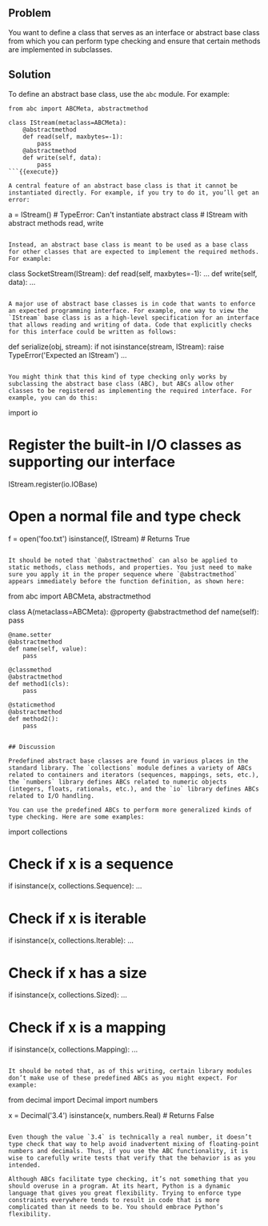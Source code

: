 ## Problem

You want to define a class that serves as an interface or abstract base class from which you can perform type checking and ensure that certain methods are implemented in subclasses.

## Solution

To define an abstract base class, use the `abc` module. For example:

```
from abc import ABCMeta, abstractmethod

class IStream(metaclass=ABCMeta):
    @abstractmethod
    def read(self, maxbytes=-1):
        pass
    @abstractmethod
    def write(self, data):
        pass
```{{execute}}

A central feature of an abstract base class is that it cannot be instantiated directly. For example, if you try to do it, you’ll get an error:

```
a = IStream()   # TypeError: Can't instantiate abstract class
                # IStream with abstract methods read, write
```{{execute}}

Instead, an abstract base class is meant to be used as a base class for other classes that are expected to implement the required methods. For example:

```
class SocketStream(IStream):
    def read(self, maxbytes=-1):
        ...
    def write(self, data):
        ...
```{{execute}}

A major use of abstract base classes is in code that wants to enforce an expected programming interface. For example, one way to view the `IStream` base class is as a high-level specification for an interface that allows reading and writing of data. Code that explicitly checks for this interface could be written as follows:

```
def serialize(obj, stream):
    if not isinstance(stream, IStream):
        raise TypeError('Expected an IStream')
    ...
```{{execute}}

You might think that this kind of type checking only works by subclassing the abstract base class (ABC), but ABCs allow other classes to be registered as implementing the required interface. For example, you can do this:

```
import io

# Register the built-in I/O classes as supporting our interface
IStream.register(io.IOBase)

# Open a normal file and type check
f = open('foo.txt')
isinstance(f, IStream)      # Returns True
```{{execute}}

It should be noted that `@abstractmethod` can also be applied to static methods, class methods, and properties. You just need to make sure you apply it in the proper sequence where `@abstractmethod` appears immediately before the function definition, as shown here:

```
from abc import ABCMeta, abstractmethod

class A(metaclass=ABCMeta):
    @property
    @abstractmethod
    def name(self):
        pass

    @name.setter
    @abstractmethod
    def name(self, value):
        pass

    @classmethod
    @abstractmethod
    def method1(cls):
        pass

    @staticmethod
    @abstractmethod
    def method2():
        pass
```{{execute}}

## Discussion

Predefined abstract base classes are found in various places in the standard library. The `collections` module defines a variety of ABCs related to containers and iterators (sequences, mappings, sets, etc.), the `numbers` library defines ABCs related to numeric objects (integers, floats, rationals, etc.), and the `io` library defines ABCs related to I/O handling.

You can use the predefined ABCs to perform more generalized kinds of type checking. Here are some examples:

```
import collections

# Check if x is a sequence
if isinstance(x, collections.Sequence):
    ...

# Check if x is iterable
if isinstance(x, collections.Iterable):
    ...

# Check if x has a size
if isinstance(x, collections.Sized):
    ...

# Check if x is a mapping
if isinstance(x, collections.Mapping):
    ...
```{{execute}}

It should be noted that, as of this writing, certain library modules don’t make use of these predefined ABCs as you might expect. For example:

```
from decimal import Decimal
import numbers

x = Decimal('3.4')
isinstance(x, numbers.Real)   # Returns False
```{{execute}}

Even though the value `3.4` is technically a real number, it doesn’t type check that way to help avoid inadvertent mixing of floating-point numbers and decimals. Thus, if you use the ABC functionality, it is wise to carefully write tests that verify that the behavior is as you intended.

Although ABCs facilitate type checking, it’s not something that you should overuse in a program. At its heart, Python is a dynamic language that gives you great flexibility. Trying to enforce type constraints everywhere tends to result in code that is more complicated than it needs to be. You should embrace Python’s flexibility.